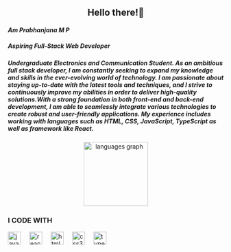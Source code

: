 <h2 align="center">Hello there!👋 </h2>
<h4> <i>  Am Prabhanjana M P </i> </B> </h4>
  <h5><i> Aspiring Full-Stack Web Developer </i></h5>
  

<h5> Undergraduate Electronics and Communication Student. As an ambitious full stack developer, I am constantly seeking to expand my knowledge and skills in the ever-evolving world of technology. I am passionate about staying up-to-date with the latest tools and techniques, and I strive to continuously improve my abilities in order to deliver high-quality solutions.With a strong foundation in both front-end and back-end development, I am able to seamlessly integrate various technologies to create robust and user-friendly applications. My experience includes working with languages such as HTML, CSS, JavaScript, TypeScript as well as framework like React. </h5>
  

###

<div align="center">
<!--   <img src="https://github-readme-stats.vercel.app/api?username=Prabhanjana-hebbar&hide_title=false&hide_rank=false&show_icons=true&include_all_commits=true&count_private=true&disable_animations=false&theme=dracula&locale=en&hide_border=false" height="150" alt="stats graph"  /> -->
  <img src="https://github-readme-stats.vercel.app/api/top-langs?username=Prabhanjana-hebbar&locale=en&hide_title=false&layout=compact&card_width=320&langs_count=5&theme=dracula&hide_border=false" height="150" alt="languages graph"  />
</div>



### I CODE WITH

<div align="left">
  <img src="https://cdn.jsdelivr.net/gh/devicons/devicon/icons/javascript/javascript-original.svg" height="30" alt="javascript logo"  />
  <img width="12" />
  <img src="https://cdn.jsdelivr.net/gh/devicons/devicon/icons/react/react-original.svg" height="30" alt="react logo"  />
  <img width="12" />
  <img src="https://cdn.jsdelivr.net/gh/devicons/devicon/icons/html5/html5-original.svg" height="30" alt="html5 logo"  />
  <img width="12" />
  <img src="https://cdn.jsdelivr.net/gh/devicons/devicon/icons/css3/css3-original.svg" height="30" alt="css3 logo"  />
  <img width="12" />
  <img src="https://cdn.jsdelivr.net/gh/devicons/devicon/icons/typescript/typescript-original.svg" height="30" alt="typescript logo"  />
  <img width="12" />


</div>



 


